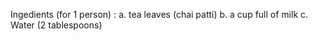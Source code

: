 Ingedients (for 1 person) :
a. tea leaves (chai patti)
b. a cup full of milk
c. Water (2 tablespoons)
